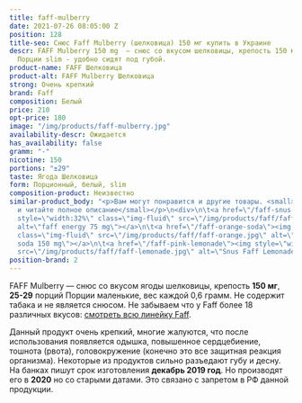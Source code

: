 ```yaml
---
title: faff-mulberry
date: 2021-07-26 08:05:00 Z
position: 128
title-seo: Снюс Faff Mulberry (шелковица) 150 мг купить в Украине
descr: FAFF Mulberry 150 mg  — снюс со вкусом шелковицы, крепость 150 мг,  29 порций.
  Порции slim - удобно сидят под губой.
product-name: FAFF Шелковица
product-alt: FAFF Mulberry Шелковица
strong: Очень крепкий
brand: Faff
composition: Белый
price: 210
opt-price: 180
image: "/img/products/faff-mulberry.jpg"
availability-descr: Ожидается
has_availability: false
gramm: "-"
nicotine: 150
portions: "±29"
taste: Ягода Шелковица
form: Порционный, белый, slim
composition-product: Неизвестно
similar-product_body: "<p>Вам могут понравится и другие товары. <small>Жмите на картинки
  и читайте полное описание</small></p>\n<div>\n\t<a href=\"/faff-snus-energy\"><img
  style=\"width:32%\" class=\"img-fluid\" src=\"/img/products/faff/faff-redbull.jpg\"
  alt=\"faff energy 75 mg\"></a>\n\t<a href=\"/faff-orange-soda\"><img style=\"width:32%\"
  class=\"img-fluid\" src=\"/img/products/faff/faff-orange.jpg\" alt=\"faff orange
  soda 150 mg\"></a>\n\t<a href=\"/faff-pink-lemonade\"><img style=\"width:32%\" class=\"img-fluid\"
  src=\"/img/products/faff/faff-lemonade.jpg\" alt=\"Snus Faff Lemonade 150 mg\"></a>\n</div>"
position-brand: 2
---
```


FAFF Mulberry — снюс со вкусом ягоды шелковицы, крепость **150 мг**, **25-29** порций Порции маленькие, вес каждой 0,6 грамм. Не содержит табака и не является снюсом.
Не забываем что у Faff более 18 различных вкусов: [смотреть всю линейку Faff](/faff).

Данный продукт очень крепкий, многие жалуются, что после использования появляется одышка, повышенное сердцебиение, тошнота (рвота), головокружение (конечно это все защитная реакция организма). Некоторые из продуктов сильно разъедают губу и десну.
На банках пишут срок изготовления **декабрь 2019 год**. Но производят его в **2020** но со старыми датами. Это связано с запретом в РФ данной продукции.